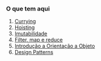 <h3>O que tem aqui</h3>
<ol>
    <li>
        <a href="https://github.com/GustavoGomesDias/estudos-js/tree/master/es/currying">Currying</a>
    </li>
    <li>
        <a href="https://github.com/GustavoGomesDias/estudos-js/tree/master/es/hoisting">Hoisting</a>
    </li>
    <li>
        <a href="https://github.com/GustavoGomesDias/estudos-js/tree/master/es/imutabilidade">Imutabilidade</a>
    </li>
    <li>
        <a href="https://github.com/GustavoGomesDias/estudos-js/tree/master/es/filter-map-reduce">Filter, map e reduce</a>
    </li>
    <li>
        <a href="https://github.com/GustavoGomesDias/estudos-js/tree/master/es/intro-orientacao-objeto">Introdução a Orientação a Objeto</a>
    </li>
    <li>
        <a href="https://github.com/GustavoGomesDias/estudos-js/tree/master/es/design-patterns">Design Patterns</a>
    </li>
</ol>